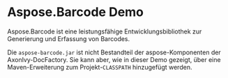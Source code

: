 # Aspose.Barcode Demo

Aspose.Barcode ist eine leistungsfähige Entwicklungsbibliothek zur Generierung und Erfassung von Barcodes. 

Die `aspose-barcode.jar` ist nicht Bestandteil der aspose-Komponenten der AxonIvy-DocFactory. Sie kann aber, wie in dieser Demo gezeigt, über eine Maven-Erweiterung zum Projekt-`CLASSPATH` hinzugefügt werden.
